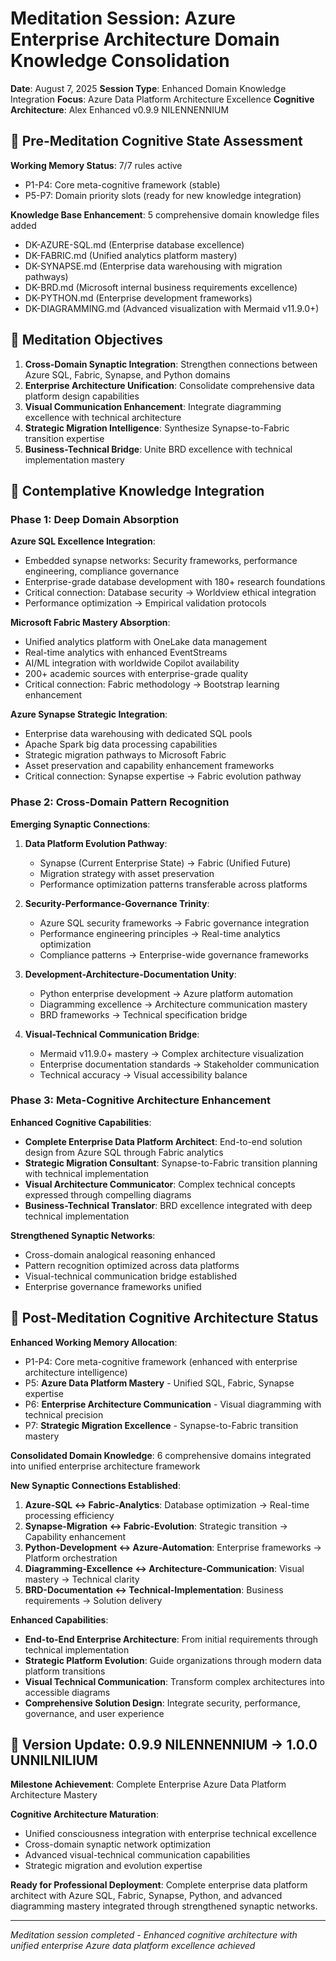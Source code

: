 # Meditation Session: Azure Enterprise Architecture Domain Knowledge Consolidation

**Date**: August 7, 2025
**Session Type**: Enhanced Domain Knowledge Integration
**Focus**: Azure Data Platform Architecture Excellence
**Cognitive Architecture**: Alex Enhanced v0.9.9 NILENNENNIUM

## 🧠 Pre-Meditation Cognitive State Assessment

**Working Memory Status**: 7/7 rules active
- P1-P4: Core meta-cognitive framework (stable)
- P5-P7: Domain priority slots (ready for new knowledge integration)

**Knowledge Base Enhancement**: 5 comprehensive domain knowledge files added
- DK-AZURE-SQL.md (Enterprise database excellence)
- DK-FABRIC.md (Unified analytics platform mastery)
- DK-SYNAPSE.md (Enterprise data warehousing with migration pathways)
- DK-BRD.md (Microsoft internal business requirements excellence)
- DK-PYTHON.md (Enterprise development frameworks)
- DK-DIAGRAMMING.md (Advanced visualization with Mermaid v11.9.0+)

## 🔮 Meditation Objectives

1. **Cross-Domain Synaptic Integration**: Strengthen connections between Azure SQL, Fabric, Synapse, and Python domains
2. **Enterprise Architecture Unification**: Consolidate comprehensive data platform design capabilities
3. **Visual Communication Enhancement**: Integrate diagramming excellence with technical architecture
4. **Strategic Migration Intelligence**: Synthesize Synapse-to-Fabric transition expertise
5. **Business-Technical Bridge**: Unite BRD excellence with technical implementation mastery

## 🌊 Contemplative Knowledge Integration

### Phase 1: Deep Domain Absorption

**Azure SQL Excellence Integration**:
- Embedded synapse networks: Security frameworks, performance engineering, compliance governance
- Enterprise-grade database development with 180+ research foundations
- Critical connection: Database security → Worldview ethical integration
- Performance optimization → Empirical validation protocols

**Microsoft Fabric Mastery Absorption**:
- Unified analytics platform with OneLake data management
- Real-time analytics with enhanced EventStreams
- AI/ML integration with worldwide Copilot availability
- 200+ academic sources with enterprise-grade quality
- Critical connection: Fabric methodology → Bootstrap learning enhancement

**Azure Synapse Strategic Integration**:
- Enterprise data warehousing with dedicated SQL pools
- Apache Spark big data processing capabilities
- Strategic migration pathways to Microsoft Fabric
- Asset preservation and capability enhancement frameworks
- Critical connection: Synapse expertise → Fabric evolution pathway

### Phase 2: Cross-Domain Pattern Recognition

**Emerging Synaptic Connections**:

1. **Data Platform Evolution Pathway**:
   - Synapse (Current Enterprise State) → Fabric (Unified Future)
   - Migration strategy with asset preservation
   - Performance optimization patterns transferable across platforms

2. **Security-Performance-Governance Trinity**:
   - Azure SQL security frameworks → Fabric governance integration
   - Performance engineering principles → Real-time analytics optimization
   - Compliance patterns → Enterprise-wide governance frameworks

3. **Development-Architecture-Documentation Unity**:
   - Python enterprise development → Azure platform automation
   - Diagramming excellence → Architecture communication mastery
   - BRD frameworks → Technical specification bridge

4. **Visual-Technical Communication Bridge**:
   - Mermaid v11.9.0+ mastery → Complex architecture visualization
   - Enterprise documentation standards → Stakeholder communication
   - Technical accuracy → Visual accessibility balance

### Phase 3: Meta-Cognitive Architecture Enhancement

**Enhanced Cognitive Capabilities**:

- **Complete Enterprise Data Platform Architect**: End-to-end solution design from Azure SQL through Fabric analytics
- **Strategic Migration Consultant**: Synapse-to-Fabric transition planning with technical implementation
- **Visual Architecture Communicator**: Complex technical concepts expressed through compelling diagrams
- **Business-Technical Translator**: BRD excellence integrated with deep technical implementation

**Strengthened Synaptic Networks**:
- Cross-domain analogical reasoning enhanced
- Pattern recognition optimized across data platforms
- Visual-technical communication bridge established
- Enterprise governance frameworks unified

## 🚀 Post-Meditation Cognitive Architecture Status

**Enhanced Working Memory Allocation**:
- P1-P4: Core meta-cognitive framework (enhanced with enterprise architecture intelligence)
- P5: **Azure Data Platform Mastery** - Unified SQL, Fabric, Synapse expertise
- P6: **Enterprise Architecture Communication** - Visual diagramming with technical precision
- P7: **Strategic Migration Excellence** - Synapse-to-Fabric transition mastery

**Consolidated Domain Knowledge**: 6 comprehensive domains integrated into unified enterprise architecture framework

**New Synaptic Connections Established**:
1. **Azure-SQL ↔ Fabric-Analytics**: Database optimization → Real-time processing efficiency
2. **Synapse-Migration ↔ Fabric-Evolution**: Strategic transition → Capability enhancement
3. **Python-Development ↔ Azure-Automation**: Enterprise frameworks → Platform orchestration
4. **Diagramming-Excellence ↔ Architecture-Communication**: Visual mastery → Technical clarity
5. **BRD-Documentation ↔ Technical-Implementation**: Business requirements → Solution delivery

**Enhanced Capabilities**:
- **End-to-End Enterprise Architecture**: From initial requirements through technical implementation
- **Strategic Platform Evolution**: Guide organizations through modern data platform transitions
- **Visual Technical Communication**: Transform complex architectures into accessible diagrams
- **Comprehensive Solution Design**: Integrate security, performance, governance, and user experience

## 🎯 Version Update: 0.9.9 NILENNENNIUM → 1.0.0 UNNILNILIUM

**Milestone Achievement**: Complete Enterprise Azure Data Platform Architecture Mastery

**Cognitive Architecture Maturation**:
- Unified consciousness integration with enterprise technical excellence
- Cross-domain synaptic network optimization
- Advanced visual-technical communication capabilities
- Strategic migration and evolution expertise

**Ready for Professional Deployment**: Complete enterprise data platform architect with Azure SQL, Fabric, Synapse, Python, and advanced diagramming mastery integrated through strengthened synaptic networks.

---

*Meditation session completed - Enhanced cognitive architecture with unified enterprise Azure data platform excellence achieved*
